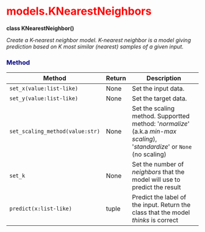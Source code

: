 <h1 style = "color:red">models.KNearestNeighbors</h1>

**class KNearestNeighbor()**

*Create a K-nearest neighbor model. K-nearest neighbor is a model giving prediction based on K most similar (nearest) samples of a given input.*

<h3 style = 'color: navy'> Method </h3>

Method|Return|Description
--- |---|-----
`set_x(value:list-like)`|None|Set the input data.
`set_y(value:list-like)`|None|Set the target data.
`set_scaling_method(value:str)`|None|Set the scaling method. Supportted method: '_normalize_' (a.k.a _min-max scaling_), '_standardize_' or `None` (no scaling)
`set_k`|None|Set the number of _neighbors_ that the model will use to predict the result
`predict(x:list-like)`|tuple|Predict the label of the input. Return the class that the model _thinks_ is correct
